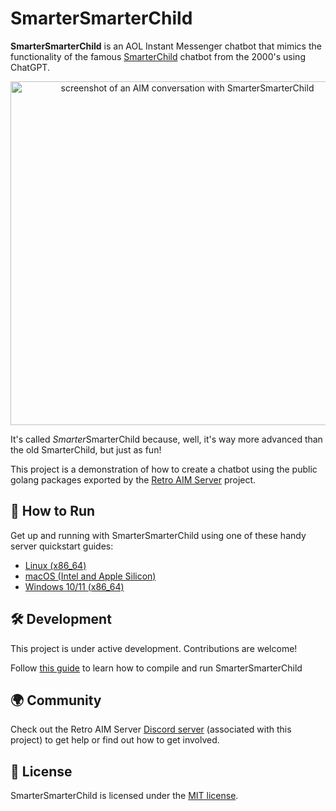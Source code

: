 # SmarterSmarterChild

**SmarterSmarterChild** is an AOL Instant Messenger chatbot that mimics the functionality of the
famous [SmarterChild](https://en.wikipedia.org/wiki/SmarterChild) chatbot from the 2000's using ChatGPT.

<p align="center">
  <img width="550" alt="screenshot of an AIM conversation with SmarterSmarterChild" src="https://github.com/mk6i/smarter-smarter-child/assets/2894330/cd362f67-12fd-41d6-9626-37fb11ee74b4">
</p>

It's called *Smarter*SmarterChild because, well, it's way more advanced than the old SmarterChild, but just as fun!

This project is a demonstration of how to create a chatbot using the public golang packages exported
by the [Retro AIM Server](https://github.com/mk6i/retro-aim-server) project.

## 🏁 How to Run

Get up and running with SmarterSmarterChild using one of these handy server quickstart guides:

* [Linux (x86_64)](./docs/LINUX.md)
* [macOS (Intel and Apple Silicon)](./docs/MACOS.md)
* [Windows 10/11 (x86_64)](./docs/WINDOWS.md)

## 🛠️ Development

This project is under active development. Contributions are welcome!

Follow [this guide](./docs/BUILD.md) to learn how to compile and run SmarterSmarterChild

## 🌍 Community

Check out the Retro AIM Server [Discord server](https://discord.gg/2Xy4nF3Uh9) (associated with this project) to get
help or find out how to get involved.

## 📄 License

SmarterSmarterChild is licensed under the [MIT license](./LICENSE).